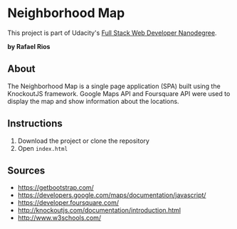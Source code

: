 # Neighborhood Map

This project is part of Udacity's [Full Stack Web Developer Nanodegree](https://www.udacity.com/course/full-stack-web-developer-nanodegree--nd004).

**by Rafael Rios**

## About

The Neighborhood Map is a single page application (SPA) built using the KnockoutJS framework. Google Maps API and Foursquare API were used to display the map and show information about the locations.

## Instructions

1. Download the project or clone the repository
2. Open `index.html`

## Sources

* https://getbootstrap.com/
* https://developers.google.com/maps/documentation/javascript/
* https://developer.foursquare.com/
* http://knockoutjs.com/documentation/introduction.html
* http://www.w3schools.com/